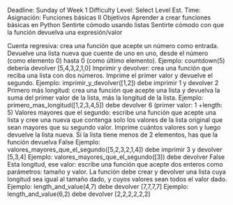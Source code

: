Deadline: Sunday of Week 1
Difficulty Level: Select Level
Est. Time:
Asignación: Funciones básicas II
Objetivos
Aprender a crear funciones básicas en Python
Sentirte cómodo usando listas
Sentirte cómodo con que la función devuelva una expresión/valor


Cuenta regresiva: crea una función que acepte un número como entrada. Devuelve una lista nueva que cuente de uno en uno, desde el número (como elemento 0) hasta 0 (como último elemento). 
Ejemplo: countdown(5) debería devolver [5,4,3,2,1,0]
Imprimir y devolver: crea una función que reciba una lista con dos números. Imprime el primer valor y devuelve el segundo.
Ejemplo: imprimir_y_devolver([1,2]) debe imprimir 1 y devolver 2
Primero más longitud: crea una función que acepte una lista y devuelva la suma del primer valor de la lista, más la longitud de la lista.
Ejemplo: primero_mas_longitud([1,2,3,4,5]) debe devolver 6 (primer valor: 1 +length: 5)
Valores mayores que el segundo: escribe una función que acepte una lista y cree una nueva que contenga solo los valores de la lista original que sean mayores que su segundo valor. Imprime cuántos valores son y luego devuelve la lista nueva. Si la lista tiene menos de 2 elementos, has que la función devuelva False
Ejemplo: valores_mayores_que_el_segundo([5,2,3,2,1,4]) debe imprimir 3 y devolver [5,3,4]
Ejemplo: valores_mayores_que_el_segundo([3]) debe devolver False
Esta longitud, ese valor: escribe una función que acepte dos enteros como parámetros: tamaño y valor. La función debe crear y devolver una lista cuya longitud sea igual al tamaño dado, y cuyos valores sean todos el valor dado.
Ejemplo: length_and_value(4,7) debe devolver [7,7,7,7]
Ejemplo: length_and_value(6,2) debe devolver [2,2,2,2,2,2]